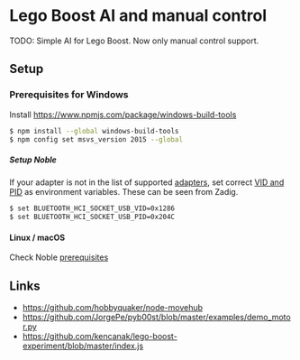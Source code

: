 # Lego Boost AI and manual control

TODO: Simple AI for Lego Boost. Now only manual control support.

## Setup

### Prerequisites for Windows

Install https://www.npmjs.com/package/windows-build-tools

```sh
$ npm install --global windows-build-tools
$ npm config set msvs_version 2015 --global
```

##### Setup Noble

If your adapter is not in the list of supported [adapters](https://github.com/noble/node-bluetooth-hci-socket#compatible-bluetooth-40-usb-adapters), set correct [VID and PID](https://github.com/noble/node-bluetooth-hci-socket#force-adapter-usb-vid-and-pid) as environment variables. These can be seen from Zadig.

```sh
$ set BLUETOOTH_HCI_SOCKET_USB_VID=0x1286
$ set BLUETOOTH_HCI_SOCKET_USB_PID=0x204C
```

#### Linux / macOS

Check Noble [prerequisites](https://github.com/noble/noble#prerequisites)

## Links

* https://github.com/hobbyquaker/node-movehub
* https://github.com/JorgePe/pyb00st/blob/master/examples/demo_motor.py
* https://github.com/kencanak/lego-boost-experiment/blob/master/index.js